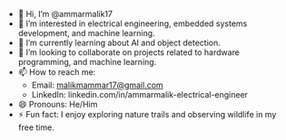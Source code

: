 - 👋 Hi, I’m @ammarmalik17
- 👀 I’m interested in electrical engineering, embedded systems development, and machine learning.
- 🌱 I’m currently learning about AI and object detection.
- 💞️ I’m looking to collaborate on projects related to hardware programming, and machine learning.
- 📫 How to reach me: 
  - Email: malikmammar17@gmail.com
  - LinkedIn: linkedin.com/in/ammarmalik-electrical-engineer
- 😄 Pronouns: He/Him
- ⚡ Fun fact: I enjoy exploring nature trails and observing wildlife in my free time.

<!---
ammarmalik17/ammarmalik17 is a ✨ special ✨ repository because its `README.md` (this file) appears on your GitHub profile.
You can click the Preview link to take a look at your changes.
--->
